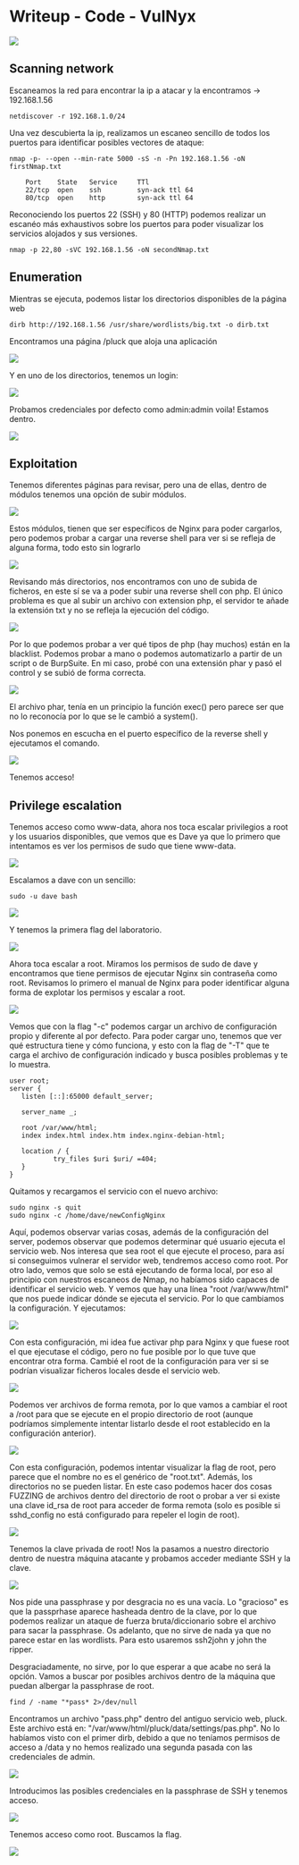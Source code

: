 # Writeup - Code - VulNyx

<img src="https://github.com/user-attachments/assets/f4c31131-c4b4-42a7-ac42-613559503b7d">


## Scanning network

Escaneamos la red para encontrar la ip a atacar y la encontramos -> 192.168.1.56
```shell
netdiscover -r 192.168.1.0/24
```
Una vez descubierta la ip, realizamos un escaneo sencillo de todos los puertos para identificar posibles vectores de ataque:
```shell
nmap -p- --open --min-rate 5000 -sS -n -Pn 192.168.1.56 -oN firstNmap.txt
```
		Port	State	Service		TTl
		22/tcp 	open  	ssh     	syn-ack ttl 64
		80/tcp 	open  	http    	syn-ack ttl 64
		
Reconociendo los puertos 22 (SSH) y 80 (HTTP) podemos realizar un escanéo más exhaustivos sobre los puertos para poder visualizar los servicios alojados y sus versiones.
```shell
nmap -p 22,80 -sVC 192.168.1.56 -oN secondNmap.txt
```
## Enumeration

Mientras se ejecuta, podemos listar los directorios disponibles de la página web
```shell
dirb http://192.168.1.56 /usr/share/wordlists/big.txt -o dirb.txt
```
Encontramos una página /pluck que aloja una aplicación

<img src="https://github.com/Koh4kU/Writeups/blob/main/Vulnyx/Code/Content/pluck_web.png">

Y en uno de los directorios, tenemos un login:

<img src="https://github.com/Koh4kU/Writeups/blob/main/Vulnyx/Code/Content/pluck_login.png">

Probamos credenciales por defecto como admin:admin voila! Estamos dentro.

<img src="https://github.com/Koh4kU/Writeups/blob/main/Vulnyx/Code/Content/admin_logued.png">

## Exploitation

Tenemos diferentes páginas para revisar, pero una de ellas, dentro de módulos tenemos una opción de subir módulos.

<img src="https://github.com/Koh4kU/Writeups/blob/main/Vulnyx/Code/Content/uploadModules.png">

Estos módulos, tienen que ser específicos de Nginx para poder cargarlos, pero podemos probar a cargar una reverse shell para ver si se refleja de alguna forma, todo esto sin lograrlo

<img src="https://github.com/Koh4kU/Writeups/blob/main/Vulnyx/Code/Content/errorUploading_shellphp.png">

Revisando más directorios, nos encontramos con uno de subida de ficheros, en este sí se va a poder subir una reverse shell con php. El único problema es que al subir un archivo con extension php, el servidor te añade la extensión txt y no se refleja la ejecución del código.

<img src="https://github.com/Koh4kU/Writeups/blob/main/Vulnyx/Code/Content/rfi.png">

Por lo que podemos probar a ver qué tipos de php (hay muchos) están en la blacklist. Podemos probar a mano o podemos automatizarlo a partir de un script o de BurpSuite. En mi caso, probé con una extensión phar y pasó el control y se subió de forma correcta.

<img src="https://github.com/Koh4kU/Writeups/blob/main/Vulnyx/Code/Content/rce_whoami.png">

El archivo phar, tenía en un principio la función exec() pero parece ser que no lo reconocía por lo que se le cambió a system().

Nos ponemos en escucha en el puerto específico de la reverse shell y ejecutamos el comando.

<img src="https://github.com/Koh4kU/Writeups/blob/main/Vulnyx/Code/Content/remoteShell_executed.png">

Tenemos acceso!

## Privilege escalation

Tenemos acceso como www-data, ahora nos toca escalar privilegios a root y los usuarios disponibles, que vemos que es Dave ya que lo primero que intentamos es ver los permisos de sudo que tiene www-data.

<img src="https://github.com/Koh4kU/Writeups/blob/main/Vulnyx/Code/Content/sudo-l.png">

Escalamos a dave con un sencillo:
```shell
sudo -u dave bash
```
<img src="https://github.com/Koh4kU/Writeups/blob/main/Vulnyx/Code/Content/dave_escalated.png">

Y tenemos la primera flag del laboratorio.

<img src="https://github.com/Koh4kU/Writeups/blob/main/Vulnyx/Code/Content/user_flag.png">

Ahora toca escalar a root. Miramos los permisos de sudo de dave y encontramos que tiene permisos de ejecutar Nginx sin contraseña como root. Revisamos lo primero el manual de Nginx para poder identificar alguna forma de explotar los permisos y escalar a root.

<img src="https://github.com/Koh4kU/Writeups/blob/main/Vulnyx/Code/Content/nginx_man.png">

Vemos que con la flag "-c" podemos cargar un archivo de configuración propio y diferente al por defecto. Para poder cargar uno, tenemos que ver qué estructura tiene y cómo funciona, y esto con la flag de "-T" que te carga el archivo de configuración indicado y busca posibles problemas y te lo muestra.

	user root;
	server {
       listen [::]:65000 default_server;

       server_name _;

       root /var/www/html;
       index index.html index.htm index.nginx-debian-html;

       location / {
               try_files $uri $uri/ =404;
       }
	}

Quitamos y recargamos el servicio con el nuevo archivo:

```shell
sudo nginx -s quit
sudo nginx -c /home/dave/newConfigNginx
```

Aquí, podemos observar varias cosas, además de la configuración del server, podemos observar que podemos determinar qué usuario ejecuta el servicio web. Nos interesa que sea root el que ejecute el proceso, para así si conseguimos vulnerar el servidor web, tendremos acceso como root. Por otro lado, vemos que solo se está ejecutando de forma local, por eso al principio con nuestros escaneos de Nmap, no habíamos sido capaces de identificar el servicio web. Y vemos que hay una línea "root /var/www/html" que nos puede indicar dónde se ejecuta el servicio. Por lo que cambiamos la configuración. Y ejecutamos:

<img src="https://github.com/Koh4kU/Writeups/blob/main/Vulnyx/Code/Content/visualizacionRemota_nginx1.png">

Con esta configuración, mi idea fue activar php para Nginx y que fuese root el que ejecutase el código, pero no fue posible por lo que tuve que encontrar otra forma. Cambié el root de la configuración para ver si se podrían visualizar ficheros locales desde el servicio web.

<img src="https://github.com/Koh4kU/Writeups/blob/main/Vulnyx/Code/Content/seeing_bashrc_root_nginx.png">

Podemos ver archivos de forma remota, por lo que vamos a cambiar el root a /root para que se ejecute en el propio directorio de root (aunque podríamos simplemente intentar listarlo desde el root establecido en la configuración anterior).

<img src="https://github.com/Koh4kU/Writeups/blob/main/Vulnyx/Code/Content/newNginx_conf.png">

Con esta configuración, podemos intentar visualizar la flag de root, pero parece que el nombre no es el genérico de "root.txt". Además, los directorios no se pueden listar. En este caso podemos hacer dos cosas FUZZING de archivos dentro del directorio de root o probar a ver si existe una clave id_rsa de root para acceder de forma remota (solo es posible si sshd_config no está configurado para repeler el login de root).

<img src="https://github.com/Koh4kU/Writeups/blob/main/Vulnyx/Code/Content/id_rsa_root.png">

Tenemos la clave privada de root! Nos la pasamos a nuestro directorio dentro de nuestra máquina atacante y probamos acceder mediante SSH y la clave.

<img src="https://github.com/Koh4kU/Writeups/blob/main/Vulnyx/Code/Content/passphrase_wrong.png">

Nos pide una passphrase y por desgracia no es una vacía. Lo "gracioso" es que la passprhase aparece hasheada dentro de la clave, por lo que podemos realizar un ataque de fuerza bruta/diccionario sobre el archivo para sacar la passphrase. Os adelanto, que no sirve de nada ya que no parece estar en las wordlists. Para esto usaremos ssh2john y john the ripper.

Desgraciadamente, no sirve, por lo que esperar a que acabe no será la opción. Vamos a buscar por posibles archivos dentro de la máquina que puedan albergar la passphrase de root.
```shell
find / -name "*pass* 2>/dev/null
```
Encontramos un archivo "pass.php" dentro del antiguo servicio web, pluck. Este archivo está en: "/var/www/html/pluck/data/settings/pas.php". No lo habíamos visto con el primer dirb, debido a que no teníamos permisos de acceso a /data y no hemos realizado una segunda pasada con las credenciales de admin.

<img src="https://github.com/Koh4kU/Writeups/blob/main/Vulnyx/Code/Content/root_credsPosible.png">

Introducimos las posibles credenciales en la passphrase de SSH y tenemos acceso.

<img src="https://github.com/Koh4kU/Writeups/blob/main/Vulnyx/Code/Content/root_shell.png">

Tenemos acceso como root. Buscamos la flag.

<img src="https://github.com/Koh4kU/Writeups/blob/main/Vulnyx/Code/Content/root_flag.png">

